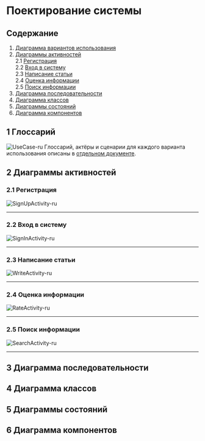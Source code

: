 # Поектирование системы

## Содержание
  1. [Диаграмма вариантов использования](#1) <br>
  2. [Диаграммы активностей](#2) <br>
     2.1 [Регистрация](#2.1) <br>
     2.2 [Вход в систему](#2.2) <br>
     2.3 [Написание статьи](#2.3) <br>
     2.4 [Оценка информации](#2.4) <br>
     2.5 [Поиск информации](#2.5) <br>
  3. [Диаграмма последовательности](#3) <br>
  4. [Диаграмма классов](#4) <br>
  5. [Диаграммы состояний](#5) <br>
  6. [Диаграмма компонентов](#6) <br>

## 1 Глоссарий<a name="1"></a>
![UseCase-ru](UseCase/UseCase-ru.png)
Глоссарий, актёры и сценарии для каждого варианта использования описаны в [отдельном документе](UseCase/UseCase-ru.md).

## 2 Диаграммы активностей<a name="2"></a>
### 2.1 Регистрация <a name="2.1"></a>
![SignUpActivity-ru](Activity/SignUpActivity-ru.png)

---

### 2.2 Вход в систему<a name="2.2"></a>
![SignInActivity-ru](Activity/SignInActivity-ru.png)

---

### 2.3 Написание статьи<a name="2.3"></a>
![WriteActivity-ru](Activity/WriteActivity-ru.png)

---

### 2.4 Оценка информации<a name="2.4"></a>
![RateActivity-ru](Activity/RateActivity-ru.png)

---

### 2.5 Поиск информации<a name="2.5"></a>
![SearchActivity-ru](Activity/SearchActivity-ru.png)

---

## 3 Диаграмма последовательности<a name="3"></a>
<p align="center"></p>

## 4 Диаграмма классов<a name="4"></a>
<p align="center"></p>

## 5 Диаграммы состояний<a name="5"></a>
<p align="center"></p>

## 6 Диаграмма компонентов<a name="6"></a>
<p align="center"></p>
